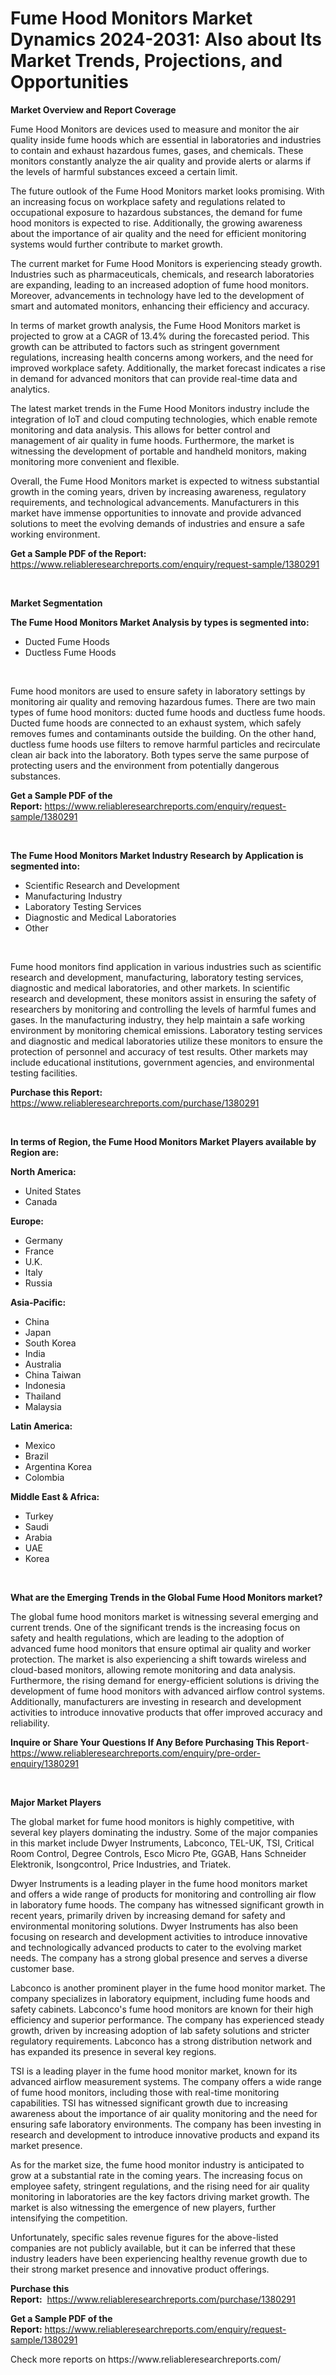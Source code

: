 <p><h1>Fume Hood Monitors Market Dynamics 2024-2031: Also about Its Market Trends, Projections, and Opportunities</h1></p><p><strong>Market Overview and Report Coverage</strong></p>
<p><p>Fume Hood Monitors are devices used to measure and monitor the air quality inside fume hoods which are essential in laboratories and industries to contain and exhaust hazardous fumes, gases, and chemicals. These monitors constantly analyze the air quality and provide alerts or alarms if the levels of harmful substances exceed a certain limit.</p><p>The future outlook of the Fume Hood Monitors market looks promising. With an increasing focus on workplace safety and regulations related to occupational exposure to hazardous substances, the demand for fume hood monitors is expected to rise. Additionally, the growing awareness about the importance of air quality and the need for efficient monitoring systems would further contribute to market growth.</p><p>The current market for Fume Hood Monitors is experiencing steady growth. Industries such as pharmaceuticals, chemicals, and research laboratories are expanding, leading to an increased adoption of fume hood monitors. Moreover, advancements in technology have led to the development of smart and automated monitors, enhancing their efficiency and accuracy.</p><p>In terms of market growth analysis, the Fume Hood Monitors market is projected to grow at a CAGR of 13.4% during the forecasted period. This growth can be attributed to factors such as stringent government regulations, increasing health concerns among workers, and the need for improved workplace safety. Additionally, the market forecast indicates a rise in demand for advanced monitors that can provide real-time data and analytics.</p><p>The latest market trends in the Fume Hood Monitors industry include the integration of IoT and cloud computing technologies, which enable remote monitoring and data analysis. This allows for better control and management of air quality in fume hoods. Furthermore, the market is witnessing the development of portable and handheld monitors, making monitoring more convenient and flexible.</p><p>Overall, the Fume Hood Monitors market is expected to witness substantial growth in the coming years, driven by increasing awareness, regulatory requirements, and technological advancements. Manufacturers in this market have immense opportunities to innovate and provide advanced solutions to meet the evolving demands of industries and ensure a safe working environment.</p></p>
<p><strong>Get a Sample PDF of the Report:</strong> <a href="https://www.reliableresearchreports.com/enquiry/request-sample/1380291">https://www.reliableresearchreports.com/enquiry/request-sample/1380291</a></p>
<p>&nbsp;</p>
<p><strong>Market Segmentation</strong></p>
<p><strong>The Fume Hood Monitors Market Analysis by types is segmented into:</strong></p>
<p><ul><li>Ducted Fume Hoods</li><li>Ductless Fume Hoods</li></ul></p>
<p>&nbsp;</p>
<p><p>Fume hood monitors are used to ensure safety in laboratory settings by monitoring air quality and removing hazardous fumes. There are two main types of fume hood monitors: ducted fume hoods and ductless fume hoods. Ducted fume hoods are connected to an exhaust system, which safely removes fumes and contaminants outside the building. On the other hand, ductless fume hoods use filters to remove harmful particles and recirculate clean air back into the laboratory. Both types serve the same purpose of protecting users and the environment from potentially dangerous substances.</p></p>
<p><strong>Get a Sample PDF of the Report:</strong>&nbsp;<a href="https://www.reliableresearchreports.com/enquiry/request-sample/1380291">https://www.reliableresearchreports.com/enquiry/request-sample/1380291</a></p>
<p>&nbsp;</p>
<p><strong>The Fume Hood Monitors Market Industry Research by Application is segmented into:</strong></p>
<p><ul><li>Scientific Research and Development</li><li>Manufacturing Industry</li><li>Laboratory Testing Services</li><li>Diagnostic and Medical Laboratories</li><li>Other</li></ul></p>
<p>&nbsp;</p>
<p><p>Fume hood monitors find application in various industries such as scientific research and development, manufacturing, laboratory testing services, diagnostic and medical laboratories, and other markets. In scientific research and development, these monitors assist in ensuring the safety of researchers by monitoring and controlling the levels of harmful fumes and gases. In the manufacturing industry, they help maintain a safe working environment by monitoring chemical emissions. Laboratory testing services and diagnostic and medical laboratories utilize these monitors to ensure the protection of personnel and accuracy of test results. Other markets may include educational institutions, government agencies, and environmental testing facilities.</p></p>
<p><strong>Purchase this Report:</strong>&nbsp; <a href="https://www.reliableresearchreports.com/purchase/1380291">https://www.reliableresearchreports.com/purchase/1380291</a></p>
<p>&nbsp;</p>
<p><strong>In terms of Region, the Fume Hood Monitors Market Players available by Region are:</strong></p>
<p>
    <p> <strong> North America: </strong>
        <ul>
            <li>United States</li>
            <li>Canada</li>
        </ul>
        </p> 
    <p> <strong> Europe: </strong>
        <ul>
            <li>Germany</li>
            <li>France</li>
            <li>U.K.</li>
            <li>Italy</li>
            <li>Russia</li>
        </ul>
        </p> 
    <p> <strong> Asia-Pacific: </strong>
        <ul>
            <li>China</li>
            <li>Japan</li>
            <li>South Korea</li>
            <li>India</li>
            <li>Australia</li>
            <li>China Taiwan</li>
            <li>Indonesia</li>
            <li>Thailand</li>
            <li>Malaysia</li>
        </ul>
        </p> 
    <p> <strong> Latin America: </strong>
        <ul>
            <li>Mexico</li>
            <li>Brazil</li>
            <li>Argentina Korea</li>
            <li>Colombia</li>
        </ul>
        </p> 
    <p> <strong> Middle East & Africa: </strong>
        <ul>
            <li>Turkey</li>
            <li>Saudi</li>
            <li>Arabia</li>
            <li>UAE</li>
            <li>Korea</li>
        </ul>
    </p>
    </p>
<p>&nbsp;</p>
<p><strong>What are the Emerging Trends in the Global Fume Hood Monitors market?</strong></p>
<p><p>The global fume hood monitors market is witnessing several emerging and current trends. One of the significant trends is the increasing focus on safety and health regulations, which are leading to the adoption of advanced fume hood monitors that ensure optimal air quality and worker protection. The market is also experiencing a shift towards wireless and cloud-based monitors, allowing remote monitoring and data analysis. Furthermore, the rising demand for energy-efficient solutions is driving the development of fume hood monitors with advanced airflow control systems. Additionally, manufacturers are investing in research and development activities to introduce innovative products that offer improved accuracy and reliability.</p></p>
<p><strong>Inquire or Share Your Questions If Any Before Purchasing This Report</strong>- <a href="https://www.reliableresearchreports.com/enquiry/pre-order-enquiry/1380291">https://www.reliableresearchreports.com/enquiry/pre-order-enquiry/1380291</a></p>
<p>&nbsp;</p>
<p><strong>Major Market Players</strong></p>
<p><p>The global market for fume hood monitors is highly competitive, with several key players dominating the industry. Some of the major companies in this market include Dwyer Instruments, Labconco, TEL-UK, TSI, Critical Room Control, Degree Controls, Esco Micro Pte, GGAB, Hans Schneider Elektronik, Isongcontrol, Price Industries, and Triatek.</p><p>Dwyer Instruments is a leading player in the fume hood monitors market and offers a wide range of products for monitoring and controlling air flow in laboratory fume hoods. The company has witnessed significant growth in recent years, primarily driven by increasing demand for safety and environmental monitoring solutions. Dwyer Instruments has also been focusing on research and development activities to introduce innovative and technologically advanced products to cater to the evolving market needs. The company has a strong global presence and serves a diverse customer base.</p><p>Labconco is another prominent player in the fume hood monitor market. The company specializes in laboratory equipment, including fume hoods and safety cabinets. Labconco's fume hood monitors are known for their high efficiency and superior performance. The company has experienced steady growth, driven by increasing adoption of lab safety solutions and stricter regulatory requirements. Labconco has a strong distribution network and has expanded its presence in several key regions.</p><p>TSI is a leading player in the fume hood monitor market, known for its advanced airflow measurement systems. The company offers a wide range of fume hood monitors, including those with real-time monitoring capabilities. TSI has witnessed significant growth due to increasing awareness about the importance of air quality monitoring and the need for ensuring safe laboratory environments. The company has been investing in research and development to introduce innovative products and expand its market presence.</p><p>As for the market size, the fume hood monitor industry is anticipated to grow at a substantial rate in the coming years. The increasing focus on employee safety, stringent regulations, and the rising need for air quality monitoring in laboratories are the key factors driving market growth. The market is also witnessing the emergence of new players, further intensifying the competition. </p><p>Unfortunately, specific sales revenue figures for the above-listed companies are not publicly available, but it can be inferred that these industry leaders have been experiencing healthy revenue growth due to their strong market presence and innovative product offerings.</p></p>
<p><strong>Purchase this Report:</strong>&nbsp;&nbsp;<a href="https://www.reliableresearchreports.com/purchase/1380291">https://www.reliableresearchreports.com/purchase/1380291</a></p>
<p></p>
<p><strong>Get a Sample PDF of the Report:</strong>&nbsp;<a href="https://www.reliableresearchreports.com/enquiry/request-sample/1380291">https://www.reliableresearchreports.com/enquiry/request-sample/1380291</a></p>
<p>Check more reports on https://www.reliableresearchreports.com/</p>